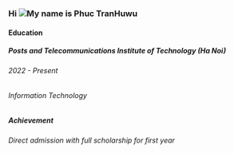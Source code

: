 ### Hi ![](https://user-images.githubusercontent.com/18350557/176309783-0785949b-9127-417c-8b55-ab5a4333674e.gif)My name is Phuc TranHuwu

#### **Education**
##### **Posts and Telecommunications Institute of Technology (Ha Noi)**  
###### *2022 - Present*
###### Information Technology
##### **Achievement**
###### Direct admission with full scholarship for first year

